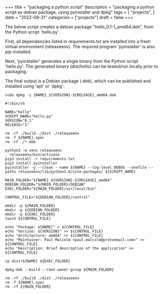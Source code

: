 +++
title = "packaging a python script"
description = "packaging a python script as debian package, using pyinstaller and dpkg"
tags = [
    "projects",
]
date = "2022-08-31"
categories = ["projects"]
draft = false
+++


The below script creates a debian package "hello_0.1-1_amd64.deb", from the Python script 'hello.py'.

First, all dependencies listed in requirements.txt are installed into a fresh virtual environment (releaseenv). The required program
'pyinstaller' is also pip-installed.

Next, 'pyinstaller' generates a single binary from the Python script 'hello.py'. The generated binary (dist/hello) can be tested/run locally
prior to packaging.

The final output is a Debian package (.deb), which can be published and installed using 'apt' or 'dpkg':

    sudo dpkg -i {NAME}_${VERSION}-${RELEASE}_amd64.deb

<!-- Could embed this gist, but don't like the appearance -->
<!-- {{< gist malcops c6d63ad85ae1d9406bd3dd29a6a6fca7 >}} -->

    #!/bin/sh

    NAME="hello"
    SCRIPT_NAME="hello.py"
    VERSION="0.1"
    RELEASE="1"

    rm -rf ./build ./dist ./releaseenv
    rm -f ${NAME}.spec
    rm -rf ./*.deb

    python3 -m venv releaseenv
    . releaseenv/bin/activate
    pip3 install -r requirements.txt
    pip3 install pyinstaller
    pyinstaller -y --clean --name ${NAME} --log-level DEBUG --onefile --paths releaseenv/lib/python3.8/site-packages/ ${SCRIPT_NAME}

    MAIN_FOLDER="${NAME}_${VERSION}-${RELEASE}_amd64"
    DEBIAN_FOLDER="${MAIN_FOLDER}/DEBIAN"
    EXEC_FOLDER="${MAIN_FOLDER}/usr/local/bin"

    CONTROL_FILE="${DEBIAN_FOLDER}/control"

    mkdir -p ${MAIN_FOLDER}
    mkdir -p ${DEBIAN_FOLDER}
    mkdir -p ${EXEC_FOLDER}
    touch ${CONTROL_FILE}

    echo "Package: ${NAME}" > ${CONTROL_FILE}
    echo "Version: ${VERSION}" >> ${CONTROL_FILE}
    echo "Architecture: amd64" >> ${CONTROL_FILE}
    echo "Maintainer: Paul Malcolm <paul.malcolm@protonmail.com>" >> ${CONTROL_FILE}
    echo "Description: Brief description of the application" >> ${CONTROL_FILE}

    cp dist/${NAME} ${EXEC_FOLDER}

    dpkg-deb --build --root-owner-group ${MAIN_FOLDER}

    rm -rf ./build ./dist ./releaseenv
    rm -f ${NAME}.spec
    rm -rf ${MAIN_FOLDER}

